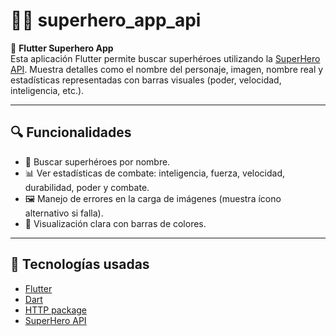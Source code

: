 # 🦸‍♂️ superhero_app_api

📱 **Flutter Superhero App**  
Esta aplicación Flutter permite buscar superhéroes utilizando la [SuperHero API](https://superheroapi.com/). Muestra detalles como el nombre del personaje, imagen, nombre real y estadísticas representadas con barras visuales (poder, velocidad, inteligencia, etc.).

---

## 🔍 Funcionalidades

- 🔎 Buscar superhéroes por nombre.
- 📊 Ver estadísticas de combate: inteligencia, fuerza, velocidad, durabilidad, poder y combate.
- 🖼 Manejo de errores en la carga de imágenes (muestra ícono alternativo si falla).
- 🎨 Visualización clara con barras de colores.

---

## 🚀 Tecnologías usadas

- [Flutter](https://flutter.dev/)
- [Dart](https://dart.dev/)
- [HTTP package](https://pub.dev/packages/http)
- [SuperHero API](https://superheroapi.com/)
